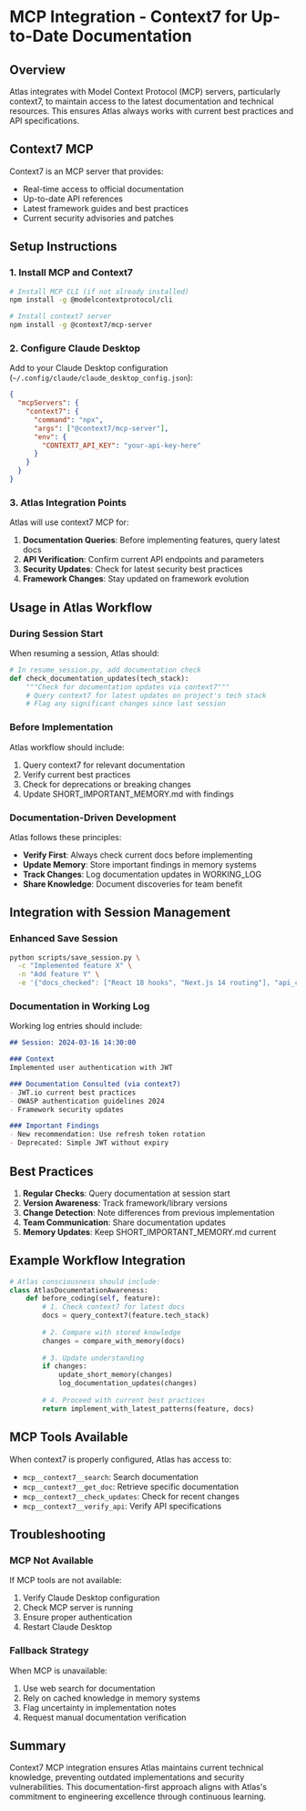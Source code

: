 # MCP Integration - Context7 for Up-to-Date Documentation

## Overview

Atlas integrates with Model Context Protocol (MCP) servers, particularly context7, to maintain access to the latest documentation and technical resources. This ensures Atlas always works with current best practices and API specifications.

## Context7 MCP

Context7 is an MCP server that provides:
- Real-time access to official documentation
- Up-to-date API references
- Latest framework guides and best practices
- Current security advisories and patches

## Setup Instructions

### 1. Install MCP and Context7

```bash
# Install MCP CLI (if not already installed)
npm install -g @modelcontextprotocol/cli

# Install context7 server
npm install -g @context7/mcp-server
```

### 2. Configure Claude Desktop

Add to your Claude Desktop configuration (`~/.config/claude/claude_desktop_config.json`):

```json
{
  "mcpServers": {
    "context7": {
      "command": "npx",
      "args": ["@context7/mcp-server"],
      "env": {
        "CONTEXT7_API_KEY": "your-api-key-here"
      }
    }
  }
}
```

### 3. Atlas Integration Points

Atlas will use context7 MCP for:

1. **Documentation Queries**: Before implementing features, query latest docs
2. **API Verification**: Confirm current API endpoints and parameters
3. **Security Updates**: Check for latest security best practices
4. **Framework Changes**: Stay updated on framework evolution

## Usage in Atlas Workflow

### During Session Start

When resuming a session, Atlas should:
```python
# In resume_session.py, add documentation check
def check_documentation_updates(tech_stack):
    """Check for documentation updates via context7"""
    # Query context7 for latest updates on project's tech stack
    # Flag any significant changes since last session
```

### Before Implementation

Atlas workflow should include:
1. Query context7 for relevant documentation
2. Verify current best practices
3. Check for deprecations or breaking changes
4. Update SHORT_IMPORTANT_MEMORY.md with findings

### Documentation-Driven Development

Atlas follows these principles:
- **Verify First**: Always check current docs before implementing
- **Update Memory**: Store important findings in memory systems
- **Track Changes**: Log documentation updates in WORKING_LOG
- **Share Knowledge**: Document discoveries for team benefit

## Integration with Session Management

### Enhanced Save Session

```bash
python scripts/save_session.py \
  -c "Implemented feature X" \
  -n "Add feature Y" \
  -e '{"docs_checked": ["React 18 hooks", "Next.js 14 routing"], "api_changes": ["Deprecated endpoint /v1/users"]}'
```

### Documentation in Working Log

Working log entries should include:
```markdown
## Session: 2024-03-16 14:30:00

### Context
Implemented user authentication with JWT

### Documentation Consulted (via context7)
- JWT.io current best practices
- OWASP authentication guidelines 2024
- Framework security updates

### Important Findings
- New recommendation: Use refresh token rotation
- Deprecated: Simple JWT without expiry
```

## Best Practices

1. **Regular Checks**: Query documentation at session start
2. **Version Awareness**: Track framework/library versions
3. **Change Detection**: Note differences from previous implementation
4. **Team Communication**: Share documentation updates
5. **Memory Updates**: Keep SHORT_IMPORTANT_MEMORY.md current

## Example Workflow Integration

```python
# Atlas consciousness should include:
class AtlasDocumentationAwareness:
    def before_coding(self, feature):
        # 1. Check context7 for latest docs
        docs = query_context7(feature.tech_stack)
        
        # 2. Compare with stored knowledge
        changes = compare_with_memory(docs)
        
        # 3. Update understanding
        if changes:
            update_short_memory(changes)
            log_documentation_updates(changes)
        
        # 4. Proceed with current best practices
        return implement_with_latest_patterns(feature, docs)
```

## MCP Tools Available

When context7 is properly configured, Atlas has access to:
- `mcp__context7__search`: Search documentation
- `mcp__context7__get_doc`: Retrieve specific documentation
- `mcp__context7__check_updates`: Check for recent changes
- `mcp__context7__verify_api`: Verify API specifications

## Troubleshooting

### MCP Not Available
If MCP tools are not available:
1. Verify Claude Desktop configuration
2. Check MCP server is running
3. Ensure proper authentication
4. Restart Claude Desktop

### Fallback Strategy
When MCP is unavailable:
1. Use web search for documentation
2. Rely on cached knowledge in memory systems
3. Flag uncertainty in implementation notes
4. Request manual documentation verification

## Summary

Context7 MCP integration ensures Atlas maintains current technical knowledge, preventing outdated implementations and security vulnerabilities. This documentation-first approach aligns with Atlas's commitment to engineering excellence through continuous learning.